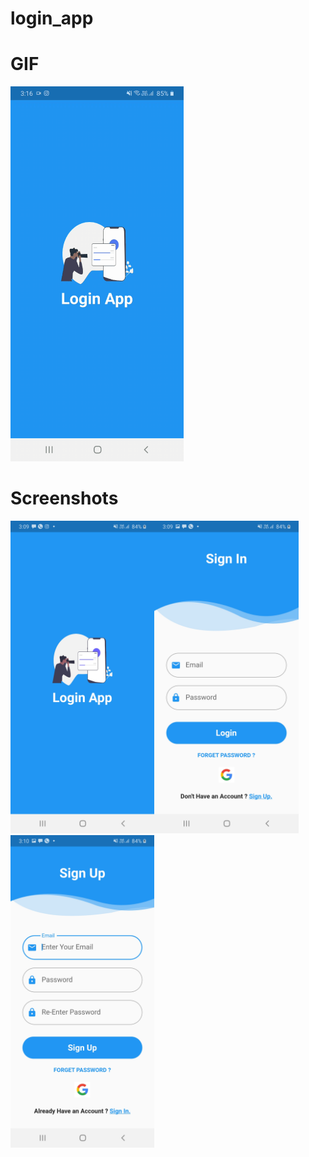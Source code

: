 # login_app


# GIF

<img src="https://github.com/vivektejani/login_app/blob/master/screenshots/2022-11-28-15-16-14.GIF" style=" height:600px; " data-target="animated-image.originalImage"> 

# Screenshots

<img src="https://github.com/vivektejani/login_app/blob/master/screenshots/Screenshot_20221128-150908.jpg" style=" height:500px; " data-target="animated-image.originalImage"><img src="https://github.com/vivektejani/login_app/blob/master/screenshots/Screenshot_20221128-150919.jpg" style=" height:500px; " data-target="animated-image.originalImage">
<img src="https://github.com/vivektejani/login_app/blob/master/screenshots/Screenshot_20221128-151002.jpg" style=" height:500px; " data-target="animated-image.originalImage">
